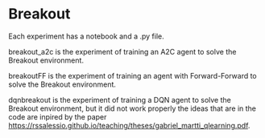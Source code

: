 # Breakout


Each experiment has a notebook and a .py file.

breakout_a2c is the experiment of training an A2C agent to solve the Breakout environment.

breakoutFF is the experiment of training an agent with Forward-Forward to solve the Breakout environment.

dqnbreakout is the experiment of training a DQN agent to solve the Breakout environment, but it did not work properly the ideas that are in the code are inpired by the paper https://rssalessio.github.io/teaching/theses/gabriel_martti_qlearning.pdf.
